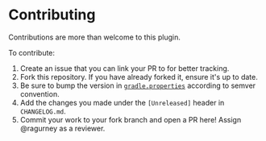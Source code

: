 # Contributing
Contributions are more than welcome to this plugin. 

To contribute:
1. Create an issue that you can link your PR to for better tracking.
2. Fork this repository. If you have already forked it, ensure it's up to date.
3. Be sure to bump the version in [`gradle.properties`](./gradle.properties) according to semver convention.
4. Add the changes you made under the `[Unreleased]` header in `CHANGELOG.md`.
5. Commit your work to your fork branch and open a PR here! Assign @ragurney as a reviewer.
